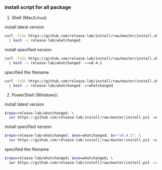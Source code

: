 ### install script for all package

1. Shell (Mac/Linux)

install latest version

```bash
curl -fsSL https://github.com/release-lab/install/raw/master/install.sh \
  | bash -s release-lab/whatchanged
```

install specified version

```bash
curl -fsSL https://github.com/release-lab/install/raw/master/install.sh \
  | bash -s release-lab/whatchanged -v=v0.4.1
```

specified the filename

```bash
curl -fsSL https://github.com/release-lab/install/raw/master/install.sh |
  | bash -s release-lab/whatchanged -e=whatchanged
```

2. PowerShell (Windows):

install latest version

```powershell
$repo=release-lab/whatchanged; \
  iwr https://github.com/release-lab/install/raw/master/install.ps1 -useb | iex
```

install specified version

```powershell
$repo=release-lab/whatchanged; $exe=whatchanged; $v="v0.4.1"; \
  iwr https://github.com/release-lab/install/raw/master/install.ps1 -useb | iex
```

specified the filename

```bash
$repo=release-lab/whatchanged; $exe=whatchanged; \
  iwr https://github.com/release-lab/install/raw/master/install.ps1 -useb | iex
```

